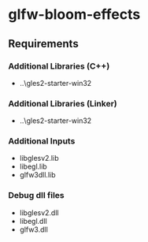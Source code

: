 # glfw-bloom-effects
## Requirements
### Additional Libraries (C++)
- ..\gles2-starter-win32
### Additional Libraries (Linker)
- ..\gles2-starter-win32
### Additional Inputs
- libglesv2.lib
- libegl.lib
- glfw3dll.lib
### Debug dll files
- libglesv2.dll
- libegl.dll
- glfw3.dll
